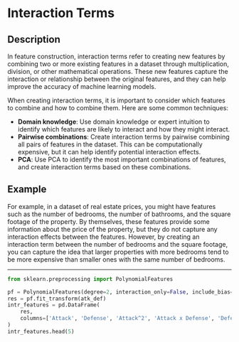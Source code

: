 # Interaction Terms

## Description

In feature construction, interaction terms refer to creating new features by combining two or more existing features in a dataset through multiplication, division, or other mathematical operations.
These new features capture the interaction or relationship between the original features, and they can help improve the accuracy of machine learning models.

When creating interaction terms, it is important to consider which features to combine and how to combine them.
Here are some common techniques:

- **Domain knowledge**: Use domain knowledge or expert intuition to identify which features are likely to interact and how they might interact.
- **Pairwise combinations**: Create interaction terms by pairwise combining all pairs of features in the dataset. This can be computationally expensive, but it can help identify potential interaction effects.
- **PCA**: Use PCA to identify the most important combinations of features, and create interaction terms based on these combinations.

## Example

For example, in a dataset of real estate prices, you might have features such as the number of bedrooms, the number of bathrooms, and the square footage of the property.
By themselves, these features provide some information about the price of the property, but they do not capture any interaction effects between the features.
However, by creating an interaction term between the number of bedrooms and the square footage, you can capture the idea that larger properties with more bedrooms tend to be more expensive than smaller ones with the same number of bedrooms.

---

```python
from sklearn.preprocessing import PolynomialFeatures

pf = PolynomialFeatures(degree=2, interaction_only=False, include_bias=False)
res = pf.fit_transform(atk_def)
intr_features = pd.DataFrame(
    res,
    columns=['Attack', 'Defense', 'Attack^2', 'Attack x Defense', 'Defense^2']
)
intr_features.head(5)
```
